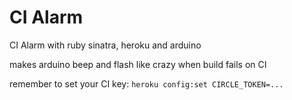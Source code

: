 # CI Alarm

CI Alarm with ruby sinatra, heroku and arduino

makes arduino beep and flash like crazy when build fails on CI


remember to set your CI key: `heroku config:set CIRCLE_TOKEN=...`
